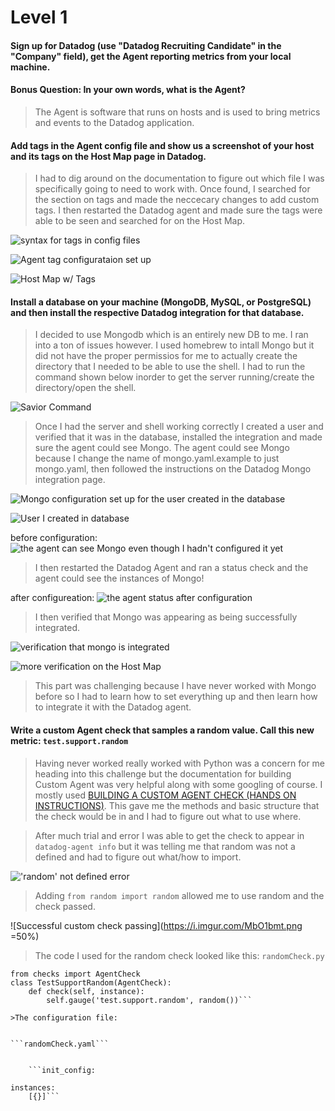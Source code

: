 # Level 1

#### Sign up for Datadog (use "Datadog Recruiting Candidate" in the "Company" field), get the Agent reporting metrics from your local machine.

#### Bonus Question: In your own words, what is the Agent?
>The Agent is software that runs on hosts and is used to bring metrics and events to the Datadog application.

#### Add tags in the Agent config file and show us a screenshot of your host and its tags on the Host Map page in Datadog.
>I had to dig around on the documentation to figure out which file I was specifically going to need to work with.  Once found, I searched for the section on tags and made the neccecary changes to add custom tags.  I then restarted the Datadog agent and made sure the tags were able to be seen and searched for on the Host Map.

![syntax for tags in config files](https://i.imgur.com/1WUfRdN.png "syntax for tags in config files")

![Agent tag configurataion set up](https://i.imgur.com/nmjtp8Y.png "Agent tag configuration")

![Host Map w/ Tags](https://i.imgur.com/vhHc73u.png "Host Map w/ Tags")

#### Install a database on your machine (MongoDB, MySQL, or PostgreSQL) and then install the respective Datadog integration for that database.
>I decided to use Mongodb which is an entirely new DB to me. I ran into a ton of issues however.  I used homebrew to intall Mongo but it did not have the proper permissios for me to actually create the directory that I needed to be able to use the shell.  I had to run the command shown below inorder to get the server running/create the directory/open the shell.

![Savior Command](https://i.imgur.com/GIwo5oq.png)

>Once I had the server and shell working correctly I created a user and verified that it was in the database, installed the integration and made sure the agent could see Mongo.  The agent could see Mongo because I change the name of mongo.yaml.example to just mongo.yaml, then followed the instructions on the Datadog Mongo integration page.

![Mongo configuration set up for the user created in the database](https://i.imgur.com/3TUUXkM.png)

![User I created in database](https://i.imgur.com/IKjmcAy.png)

before configuration:
![the agent can see Mongo even though I hadn't configured it yet](https://i.imgur.com/qRDIfCO.png)


>I then restarted the Datadog Agent and ran a status check and the agent could see the instances of Mongo!

after configureation:
![the agent status after configuration](https://i.imgur.com/N8rVtuG.png)

>I then verified that Mongo was appearing as being successfully integrated.

![verification that mongo is integrated](https://i.imgur.com/8rIFbkH.png)

![more verification on the Host Map](https://i.imgur.com/j5RW7gO.png)


>This part was challenging because I have never worked with Mongo before so I had to learn how to set everything up and then learn how to integrate it with the Datadog agent.


#### Write a custom Agent check that samples a random value. Call this new metric: ```test.support.random```

>Having never worked really worked with Python was a concern for me heading into this challenge but the documentation for building Custom Agent was very helpful along with some googling of course.  I mostly used [BUILDING A CUSTOM AGENT CHECK (HANDS ON INSTRUCTIONS)](https://datadog.github.io/summit-training-session/handson/customagentcheck/).  This gave me the methods and basic structure that the check would be in and I had to figure out what to use where.

>After much trial and error I was able to get the check to appear in ```datadog-agent info``` but it was telling me that random was not a defined and had to figure out what/how to import.

!['random' not defined error](https://i.imgur.com/OpViY4e.png)

>Adding ```from random import random``` allowed me to use random and the check passed. 

![Successful custom check passing](https://i.imgur.com/MbO1bmt.png =50%)

>The code I used for the random check looked like this:
```randomCheck.py```


```from random import random
from checks import AgentCheck
class TestSupportRandom(AgentCheck):
    def check(self, instance):
        self.gauge('test.support.random', random())```

>The configuration file:


```randomCheck.yaml```


	```init_config:

instances:
    [{}]```



